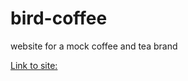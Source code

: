 # bird-coffee
website for a mock coffee and tea brand

[Link to site:](https://pensive-lamport-5ab803.netlify.com)
